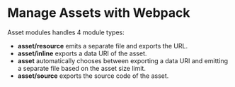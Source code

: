 # Manage Assets with Webpack

Asset modules handles 4 module types:

- **asset/resource** emits a separate file and exports the URL.
- **asset/inline** exports a data URI of the asset.
- **asset** automatically chooses between exporting a data URI and emitting a separate file based on the asset size limit.
- **asset/source** exports the source code of the asset.
